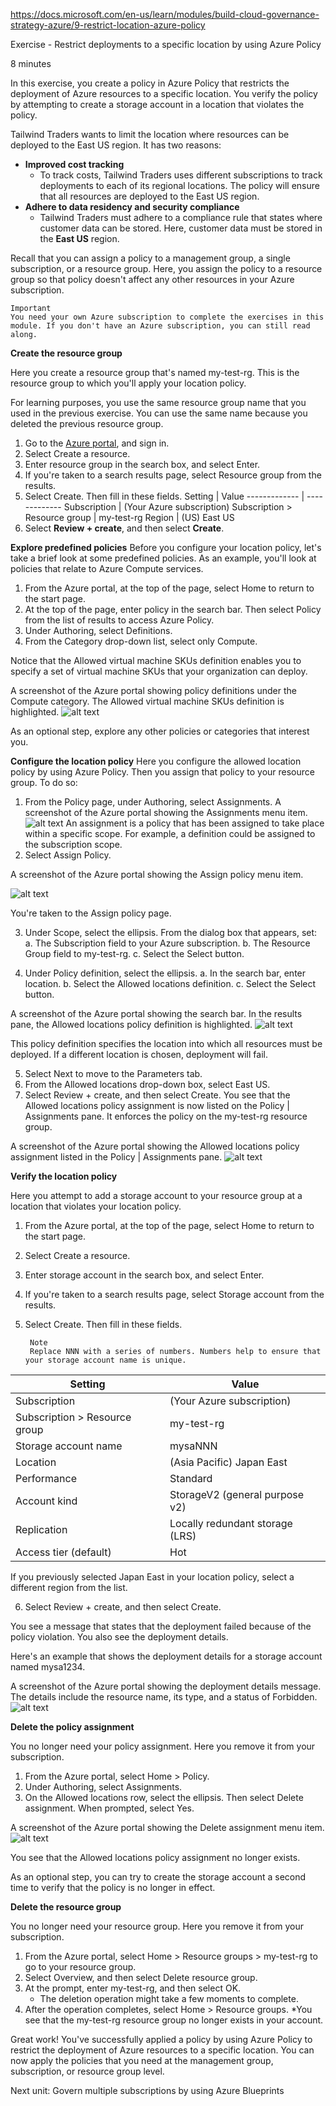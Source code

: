 https://docs.microsoft.com/en-us/learn/modules/build-cloud-governance-strategy-azure/9-restrict-location-azure-policy

Exercise - Restrict deployments to a specific location by using Azure Policy

8 minutes

In this exercise, you create a policy in Azure Policy that restricts the deployment of Azure resources to a specific location. You verify the policy by attempting to create a storage account in a location that violates the policy.

Tailwind Traders wants to limit the location where resources can be deployed to the East US region. It has two reasons:

* **Improved cost tracking**
    * To track costs, Tailwind Traders uses different subscriptions to track deployments to each of its regional locations. The policy will ensure that all resources are deployed to the East US region.
* **Adhere to data residency and security compliance**
    * Tailwind Traders must adhere to a compliance rule that states where customer data can be stored. Here, customer data must be stored in the **East US** region.

Recall that you can assign a policy to a management group, a single subscription, or a resource group. Here, you assign the policy to a resource group so that policy doesn't affect any other resources in your Azure subscription.

    Important
    You need your own Azure subscription to complete the exercises in this module. If you don't have an Azure subscription, you can still read along.

**Create the resource group**

Here you create a resource group that's named my-test-rg. This is the resource group to which you'll apply your location policy.

For learning purposes, you use the same resource group name that you used in the previous exercise. You can use the same name because you deleted the previous resource group.
1. Go to the [Azure portal](https://portal.azure.com/), and sign in.
2. Select Create a resource.
3. Enter resource group in the search box, and select Enter.
4. If you're taken to a search results page, select Resource group from the results.
5. Select Create. Then fill in these fields.
Setting  |   Value
------------- | -------------
Subscription   |  (Your Azure subscription)
Subscription > Resource group  |   my-test-rg
Region  |   (US) East US
6. Select **Review + create**, and then select **Create**.


**Explore predefined policies**
Before you configure your location policy, let's take a brief look at some predefined policies. As an example, you'll look at policies that relate to Azure Compute services.
1. From the Azure portal, at the top of the page, select Home to return to the start page.
2. At the top of the page, enter policy in the search bar. Then select Policy from the list of results to access Azure Policy.
3. Under Authoring, select Definitions.
4. From the Category drop-down list, select only Compute.

Notice that the Allowed virtual machine SKUs definition enables you to specify a set of virtual machine SKUs that your organization can deploy.
 
 A screenshot of the Azure portal showing policy definitions under the Compute category. The Allowed virtual machine SKUs definition is highlighted.
![alt text](https://docs.microsoft.com/en-us/learn/azure-fundamentals/build-cloud-governance-strategy-azure/media/10-policy-category-compute.png)

As an optional step, explore any other policies or categories that interest you.

**Configure the location policy**
Here you configure the allowed location policy by using Azure Policy. Then you assign that policy to your resource group. To do so:
1. From the Policy page, under Authoring, select Assignments.
 A screenshot of the Azure portal showing the Assignments menu item.
![alt text](https://docs.microsoft.com/en-us/learn/azure-fundamentals/build-cloud-governance-strategy-azure/media/10-policy-assignments.png)
An assignment is a policy that has been assigned to take place within a specific scope. For example, a definition could be assigned to the subscription scope.
2. Select Assign Policy.
 
 A screenshot of the Azure portal showing the Assign policy menu item.
 
![alt text](https://docs.microsoft.com/en-us/learn/azure-fundamentals/build-cloud-governance-strategy-azure/media/10-assign-policy.png)

You're taken to the Assign policy page.

3. Under Scope, select the ellipsis.
From the dialog box that appears, set:
a. The Subscription field to your Azure subscription.
b. The Resource Group field to my-test-rg.
c. Select the Select button.

4. Under Policy definition, select the ellipsis.
a. In the search bar, enter location.
b. Select the Allowed locations definition.
c. Select the Select button.

A screenshot of the Azure portal showing the search bar. In the results pane, the Allowed locations policy definition is highlighted.
![alt text](https://docs.microsoft.com/en-us/learn/azure-fundamentals/build-cloud-governance-strategy-azure/media/9-available-definitions-pane.png)

This policy definition specifies the location into which all resources must be deployed. If a different location is chosen, deployment will fail.

5. Select Next to move to the Parameters tab.
6. From the Allowed locations drop-down box, select East US.
7. Select Review + create, and then select Create.
You see that the Allowed locations policy assignment is now listed on the Policy | Assignments pane. It enforces the policy on the my-test-rg resource group.
 
 A screenshot of the Azure portal showing the Allowed locations policy assignment listed in the Policy | Assignments pane.
![alt text](https://docs.microsoft.com/en-us/learn/azure-fundamentals/build-cloud-governance-strategy-azure/media/10-policy-assignment-result.png)

**Verify the location policy**

Here you attempt to add a storage account to your resource group at a location that violates your location policy.
1. From the Azure portal, at the top of the page, select Home to return to the start page.
2. Select Create a resource.
3. Enter storage account in the search box, and select Enter.
4. If you're taken to a search results page, select Storage account from the results.
5. Select Create. Then fill in these fields.

        Note
        Replace NNN with a series of numbers. Numbers help to ensure that your storage account name is unique.

Setting  |   Value
------------- | -------------
Subscription   |  (Your Azure subscription)
Subscription > Resource group  |   my-test-rg
Storage account name  |   mysaNNN
Location  |   (Asia Pacific) Japan East
Performance   |  Standard
Account kind  |   StorageV2 (general purpose v2)
Replication  |   Locally redundant storage (LRS)
Access tier (default)   |  Hot

If you previously selected Japan East in your location policy, select a different region from the list.

6. Select Review + create, and then select Create.

You see a message that states that the deployment failed because of the policy violation. You also see the deployment details.

Here's an example that shows the deployment details for a storage account named mysa1234.
 
 A screenshot of the Azure portal showing the deployment details message. The details include the resource name, its type, and a status of Forbidden.
![alt text](https://docs.microsoft.com/en-us/learn/azure-fundamentals/build-cloud-governance-strategy-azure/media/10-create-sa-error-policy-violation.png)

**Delete the policy assignment**

You no longer need your policy assignment. Here you remove it from your subscription.
1. From the Azure portal, select Home > Policy.
2. Under Authoring, select Assignments.
3. On the Allowed locations row, select the ellipsis. Then select Delete assignment. When prompted, select Yes.
 
 A screenshot of the Azure portal showing the Delete assignment menu item.
![alt text](https://docs.microsoft.com/en-us/learn/azure-fundamentals/build-cloud-governance-strategy-azure/media/10-policy-delete-assignment.png)

You see that the Allowed locations policy assignment no longer exists.

As an optional step, you can try to create the storage account a second time to verify that the policy is no longer in effect.

**Delete the resource group**

You no longer need your resource group. Here you remove it from your subscription.

1. From the Azure portal, select Home > Resource groups > my-test-rg to go to your resource group.
2. Select Overview, and then select Delete resource group.
3. At the prompt, enter my-test-rg, and then select OK.
    * The deletion operation might take a few moments to complete.
4. After the operation completes, select Home > Resource groups.
     *You see that the my-test-rg resource group no longer exists in your account.

Great work! You've successfully applied a policy by using Azure Policy to restrict the deployment of Azure resources to a specific location. You can now apply the policies that you need at the management group, subscription, or resource group level.


Next unit: Govern multiple subscriptions by using Azure Blueprints
